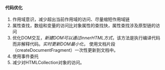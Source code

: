 #### 代码优化
  1. 作用域意识，减少超出当前作用域的访问、尽量缩短作用域链
  2. 属性查找，数组和变量的访问比对象属性的查找快，属性查找涉及原型链的访问
  3. 优化DOM交互，*新建DOM可以通过innerHTML方式*，该方法是执行编译代码而非解释代码。*实时更新DOM最小化*， 使用文档片段（createDocumentFragment）一次性更新到文档中。
  4. 使用事件委托
  5. 减少对HTMLCollection对象的访问。